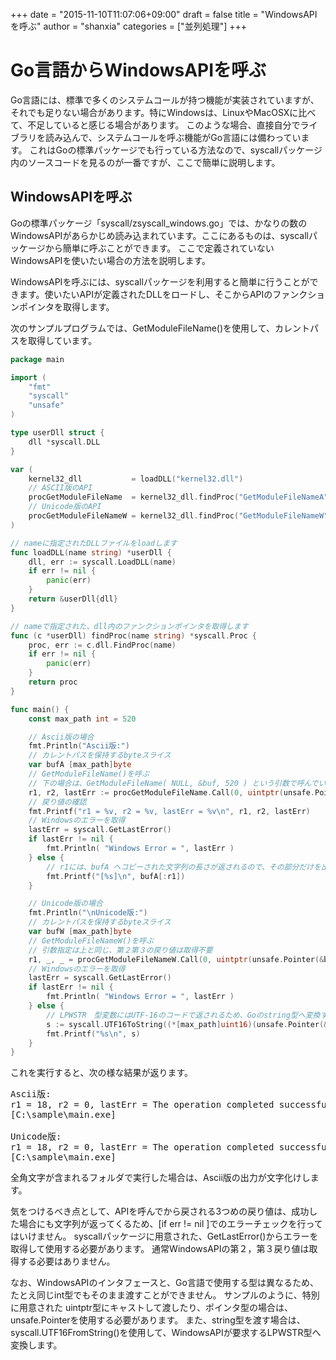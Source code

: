 +++
date = "2015-11-10T11:07:06+09:00"
draft = false
title = "WindowsAPIを呼ぶ"
author = "shanxia"
categories = ["並列処理"]
+++

# Go言語からWindowsAPIを呼ぶ
Go言語には、標準で多くのシステムコールが持つ機能が実装されていますが、それでも足りない場合があります。特にWindowsは、LinuxやMacOSXに比べて、不足していると感じる場合があります。
このような場合、直接自分でライブラリを読み込んで、システムコールを呼ぶ機能がGo言語には備わっています。
これはGoの標準パッケージでも行っている方法なので、syscallパッケージ内のソースコードを見るのが一番ですが、ここで簡単に説明します。

## WindowsAPIを呼ぶ
Goの標準パッケージ「syscall/zsyscall_windows.go」では、かなりの数のWindowsAPIがあらかじめ読み込まれています。ここにあるものは、syscallパッケージから簡単に呼ぶことができます。
ここで定義されていないWindowsAPIを使いたい場合の方法を説明します。

WindowsAPIを呼ぶには、syscallパッケージを利用すると簡単に行うことができます。使いたいAPIが定義されたDLLをロードし、そこからAPIのファンクションポインタを取得します。

次のサンプルプログラムでは、GetModuleFileName()を使用して、カレントパスを取得しています。

```go
package mainimport (	"fmt"	"syscall"	"unsafe")type userDll struct {	dll *syscall.DLL}var (	kernel32_dll           = loadDLL("kernel32.dll")
	// ASCII版のAPI	procGetModuleFileName  = kernel32_dll.findProc("GetModuleFileNameA")	// Unicode版のAPI	procGetModuleFileNameW = kernel32_dll.findProc("GetModuleFileNameW"))// nameに指定されたDLLファイルをloadしますfunc loadDLL(name string) *userDll {	dll, err := syscall.LoadDLL(name)	if err != nil {		panic(err)	}	return &userDll{dll}}// nameで指定された、dll内のファンクションポインタを取得しますfunc (c *userDll) findProc(name string) *syscall.Proc {	proc, err := c.dll.FindProc(name)	if err != nil {		panic(err)	}	return proc}func main() {	const max_path int = 520	// Ascii版の場合	fmt.Println("Ascii版:")	// カレントパスを保持するbyteスライス	var bufA [max_path]byte	// GetModuleFileName()を呼ぶ	// 下の場合は、GetModuleFileName( NULL, &buf, 520 ) という引数で呼んでいる	r1, r2, lastErr := procGetModuleFileName.Call(0, uintptr(unsafe.Pointer(&bufA)), (uintptr)(max_path))
	// 戻り値の確認	fmt.Printf("r1 = %v, r2 = %v, lastErr = %v\n", r1, r2, lastErr)
	// Windowsのエラーを取得
	lastErr = syscall.GetLastError()
	if lastErr != nil {
	    fmt.Println( "Windows Error = ", lastErr )
	} else {
		// r1には、bufA へコピーされた文字列の長さが返されるので、その部分だけを出力する		fmt.Printf("[%s]\n", bufA[:r1])	}	// Unicode版の場合	fmt.Println("\nUnicode版:")	// カレントパスを保持するbyteスライス	var bufW [max_path]byte	// GetModuleFileNameW()を呼ぶ	// 引数指定は上と同じ、第２第３の戻り値は取得不要	r1, _, _ = procGetModuleFileNameW.Call(0, uintptr(unsafe.Pointer(&bufW)), (uintptr)(max_path))	// Windowsのエラーを取得
	lastErr = syscall.GetLastError()
	if lastErr != nil {
	    fmt.Println( "Windows Error = ", lastErr )
	} else {
		// LPWSTR　型変数にはUTF-16のコードで返されるため、Goのstring型へ変換する		s := syscall.UTF16ToString((*[max_path]uint16)(unsafe.Pointer(&bufW[0]))[:r1])		fmt.Printf("%s\n", s)
	}}```
これを実行すると、次の様な結果が返ります。

<pre class="output">
Ascii版:r1 = 18, r2 = 0, lastErr = The operation completed successfully.[C:\sample\main.exe]Unicode版:r1 = 18, r2 = 0, lastErr = The operation completed successfully.[C:\sample\main.exe]
</pre>

全角文字が含まれるフォルダで実行した場合は、Ascii版の出力が文字化けします。

気をつけるべき点として、APIを呼んでから戻される3つめの戻り値は、成功した場合にも文字列が返ってくるため、[if err != nil ]でのエラーチェックを行ってはいけません。
syscallパッケージに用意された、GetLastError()からエラーを取得して使用する必要があります。
通常WindowsAPIの第２，第３戻り値は取得する必要はありません。

なお、WindowsAPIのインタフェースと、Go言語で使用する型は異なるため、たとえ同じint型でもそのまま渡すことができません。
サンプルのように、特別に用意された uintptr型にキャストして渡したり、ポインタ型の場合は、unsafe.Pointerを使用する必要があります。
また、string型を渡す場合は、syscall.UTF16FromString()を使用して、WindowsAPIが要求するLPWSTR型へ変換します。

